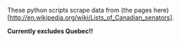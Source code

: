 
These python scripts scrape data from (the pages here)[http://en.wikipedia.org/wiki/Lists_of_Canadian_senators]. 

**Currently excludes Quebec!!**